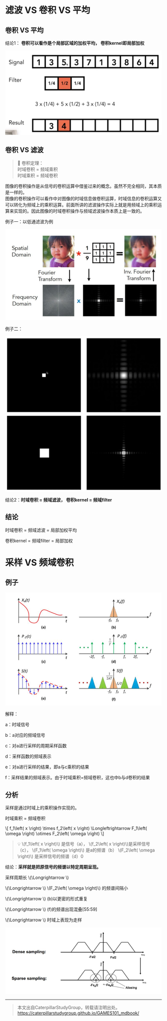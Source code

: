 # 滤波 VS 卷积 VS 平均

## 卷积 VS 平均

结论1： **卷积可以看作是个局部区域的加权平均， 卷积kernel即局部加权**  

![](../assets/29.PNG)

## 卷积 VS 滤波

> &#x1F504; 卷积定理：  
> 时域卷积 = 频域乘积  
> 时域乘积 = 频域卷积

图像的卷积操作是从信号的卷积运算中借鉴过来的概念。虽然不完全相同，其本质是一样的。  
图像的卷积操作可以看作中对图像的时域信息做卷积运算，时域信息的卷积运算又可以转化为频域上的乘积运算。前面所讲的滤波操作实际上就是用频域上的乘积运算来实现的。因此图像的时域卷积操作与频域滤波操作本质上是一致的。

例子一：以低通滤波为例

<img title="" src="../assets/时域卷积.jpg" alt="" width="507">  

例子二：

![](../assets/30.PNG)![](../assets/31.PNG)

结论2：**时域卷积 = 频域滤波， 卷积kernel = 频域filter**

## 结论

时域卷积 = 频域滤波 = 局部加权平均

卷积kernel = 频域filter = 局部加权


# 采样 VS 频域卷积

## 例子

<img title="" src="../assets/时域采样和频域采样.jpg" alt="" width="536">  

解释：  

a：时域信号   

b：a对应的频域信号   

c：对a进行采样的周期采样函数  

d：采样函数的频域表示  

e：对a进行采样的结果，即a与c乘积的结果  

f：采样结果的频域表示。由于时域乘积=频域卷积，这也中b与d卷积的结果

## 分析

采样是通过时域上的乘积操作实现的。

时域乘积 = 频域卷积

\\[
f_1\left( x \right) \times f_2\left( x \right) \Longleftrightarrow F_1\left( \omega \right) \otimes F_2\left( \omega \right) 
\\]

> &#x1F4A1; \\(f_1\left( x \right)\\) 是信号（a）， \\(f_2\left( x \right)\\)是采样信号（c）， \\(F_1\left( \omega \right)\\) 是a的频谱（b）  \\(F_2\left( \omega \right)\\) 是采样信号的频谱（d）0

结论：**采样就是把原信号的频谱以特定周期呈现。**

采样周期长 \\(\Longrightarrow \\)

\\(\Longrightarrow \\) \\(F_2\left( \omega \right)\\) 的频谱间隔小

\\(\Longrightarrow \\) (b)以更密的形式重复

\\(\Longrightarrow \\) (f)的频谱出现混叠[55:59]

\\(\Longrightarrow \\) 时域上表现为走样

<img title="" src="../assets/周期混叠.jpg" alt="" width="600">

----------------------------

> 本文出自CaterpillarStudyGroup，转载请注明出处。  
> https://caterpillarstudygroup.github.io/GAMES101_mdbook/
